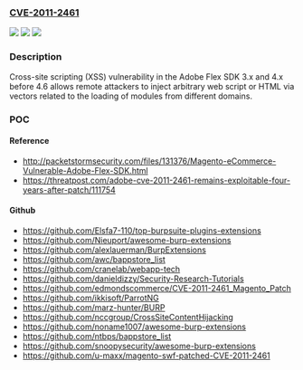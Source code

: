 ### [CVE-2011-2461](https://cve.mitre.org/cgi-bin/cvename.cgi?name=CVE-2011-2461)
![](https://img.shields.io/static/v1?label=Product&message=n%2Fa&color=blue)
![](https://img.shields.io/static/v1?label=Version&message=n%2Fa&color=blue)
![](https://img.shields.io/static/v1?label=Vulnerability&message=n%2Fa&color=brighgreen)

### Description

Cross-site scripting (XSS) vulnerability in the Adobe Flex SDK 3.x and 4.x before 4.6 allows remote attackers to inject arbitrary web script or HTML via vectors related to the loading of modules from different domains.

### POC

#### Reference
- http://packetstormsecurity.com/files/131376/Magento-eCommerce-Vulnerable-Adobe-Flex-SDK.html
- https://threatpost.com/adobe-cve-2011-2461-remains-exploitable-four-years-after-patch/111754

#### Github
- https://github.com/Elsfa7-110/top-burpsuite-plugins-extensions
- https://github.com/Nieuport/awesome-burp-extensions
- https://github.com/alexlauerman/BurpExtensions
- https://github.com/awc/bappstore_list
- https://github.com/cranelab/webapp-tech
- https://github.com/danieldizzy/Security-Research-Tutorials
- https://github.com/edmondscommerce/CVE-2011-2461_Magento_Patch
- https://github.com/ikkisoft/ParrotNG
- https://github.com/marz-hunter/BURP
- https://github.com/nccgroup/CrossSiteContentHijacking
- https://github.com/noname1007/awesome-burp-extensions
- https://github.com/ntbps/bappstore_list
- https://github.com/snoopysecurity/awesome-burp-extensions
- https://github.com/u-maxx/magento-swf-patched-CVE-2011-2461

